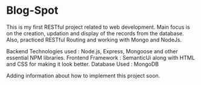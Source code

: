 # Blog-Spot

This is my first RESTful project related to web development.
Main focus is on the creation, updation and display of the records from the database.
Also, practiced RESTful Routing and working with Mongo and NodeJs.

Backend Technologies used : Node.js, Express, Mongoose and other essential NPM libraries.
Frontend Framework : SemanticUi along with HTML and CSS for making it look better.
Database Used : MongoDB


Adding information about how to implement this project soon.
